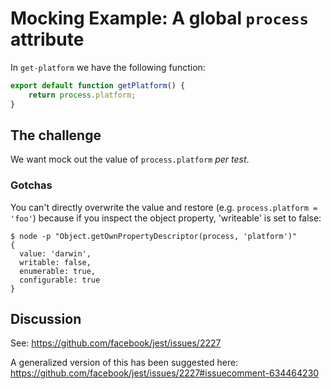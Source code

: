 # Mocking Example: A global `process` attribute

In `get-platform` we have the following function:

```js
export default function getPlatform() {
    return process.platform;
}
```

## The challenge

We want mock out the value of `process.platform` _per test_.

### Gotchas

You can't directly overwrite the value and restore (e.g. `process.platform = 'foo'`)
because if you inspect the object property, 'writeable' is set to false:

```
$ node -p "Object.getOwnPropertyDescriptor(process, 'platform')"
{
  value: 'darwin',
  writable: false,
  enumerable: true,
  configurable: true
}
```

## Discussion

See: <https://github.com/facebook/jest/issues/2227>

A generalized version of this has been suggested here:
<https://github.com/facebook/jest/issues/2227#issuecomment-634464230>
